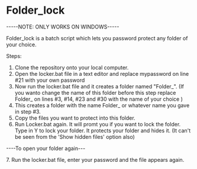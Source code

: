 # Folder_lock
<P>-----NOTE: ONLY WORKS ON WINDOWS-----</P>

<P>Folder_lock is a batch script which lets you password protect any folder of your choice.</P>

Steps:

1. Clone the repository onto your local computer.
2. Open the locker.bat file in a text editor and replace mypassword on line #21 with your own password
3. Now run the locker.bat file and it creates a folder named "Folder_". (If you wanto change the name of this folder 
   before this step replace Folder_ on lines #3, #14, #23 and #30 with the name of your choice )
4. This creates a folder with the name Folder_ or whatever name you gave in step #3.
5. Copy the files you want to protect into this folder.
6. Run Locker.bat again. It will promt you if you want to lock the folder. Type in Y to lock your folder.
   It protects your folder and hides it. (It can't be seen from the 'Show hidden files' option also)

<P>----To open your folder again---</P>
7. Run the locker.bat file, enter your password and the file appears again.
